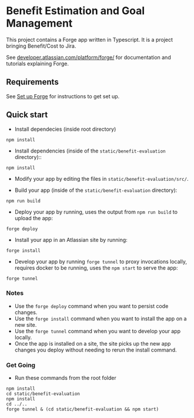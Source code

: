 # Benefit Estimation and Goal Management

This project contains a Forge app written in Typescript. It is a project bringing Benefit/Cost to Jira.

See [developer.atlassian.com/platform/forge/](https://developer.atlassian.com/platform/forge) for documentation and tutorials explaining Forge.

## Requirements

See [Set up Forge](https://developer.atlassian.com/platform/forge/set-up-forge/) for instructions to get set up.

## Quick start
- Install dependecies (inside root directory)
```
npm install
```
- Install dependencies (inside of the `static/benefit-evaluation` directory)::
```
npm install
```

- Modify your app by editing the files in `static/benefit-evaluation/src/`.

- Build your app (inside of the `static/benefit-evaluation` directory):
```
npm run build
```

- Deploy your app by running, uses the output from ``npm run build`` to upload the app:
```
forge deploy
```

- Install your app in an Atlassian site by running:
```
forge install
```

- Develop your app by running `forge tunnel` to proxy invocations locally, requires docker to be running, uses the ``npm start`` to serve the app:
```
forge tunnel
```

### Notes
- Use the `forge deploy` command when you want to persist code changes.
- Use the `forge install` command when you want to install the app on a new site.
- Use the `forge tunnel` command when you want to develop your app locally.
- Once the app is installed on a site, the site picks up the new app changes you deploy without needing to rerun the install command.

### Get Going
- Run these commands from the root folder
```
npm install
cd static/benefit-evaluation
npm install
cd ../..
forge tunnel & (cd static/benefit-evaluation && npm start)
```